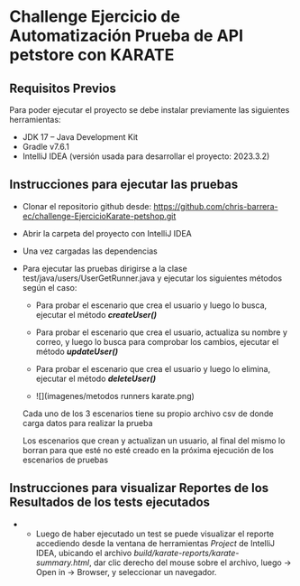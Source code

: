 # Challenge Ejercicio de Automatización Prueba de API petstore con KARATE

## Requisitos Previos

Para poder ejecutar el proyecto se debe instalar previamente las siguientes herramientas:
- JDK 17 – Java Development Kit
- Gradle v7.6.1
- IntelliJ IDEA (versión usada para desarrollar el proyecto: 2023.3.2)

## Instrucciones para ejecutar las pruebas
- Clonar el repositorio github desde: https://github.com/chris-barrera-ec/challenge-EjercicioKarate-petshop.git
- Abrir la carpeta del proyecto con IntelliJ IDEA
- Una vez cargadas las dependencias
- Para ejecutar las pruebas dirigirse a la clase test/java/users/UserGetRunner.java y ejecutar los siguientes métodos según el caso:

  - Para probar el escenario que crea el usuario y luego lo busca, ejecutar el método ***createUser()***
  - Para probar el escenario que crea el usuario, actualiza su nombre y correo, y luego lo busca para comprobar los cambios, ejecutar el método ***updateUser()***
  - Para probar el escenario que crea el usuario y luego lo elimina, ejecutar el método ***deleteUser()***
  
  - ![](imagenes/metodos runners karate.png)
  
  Cada uno de los 3 escenarios tiene su propio archivo csv de donde carga datos para realizar la prueba
  
  Los escenarios que crean y actualizan un usuario, al final del mismo lo borran para que esté no esté creado en la próxima ejecución de los escenarios de pruebas



## Instrucciones para visualizar Reportes de los Resultados de los tests ejecutados
- - Luego de haber ejecutado un test se puede visualizar el reporte accediendo desde la ventana de herramientas _Project_ de IntelliJ IDEA, ubicando el archivo _build/karate-reports/karate-summary.html_, dar clic derecho del mouse sobre el archivo, luego -> Open in -> Browser, y seleccionar un navegador.
